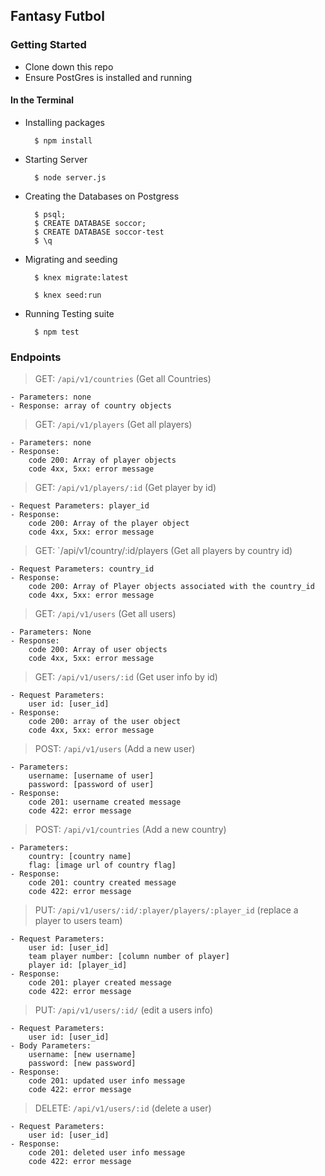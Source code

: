 ## Fantasy Futbol

### Getting Started

- Clone down this repo
- Ensure PostGres is installed and running 

#### In the Terminal

- Installing packages

        $ npm install

- Starting Server

        $ node server.js

- Creating the Databases on Postgress
    
        $ psql;
        $ CREATE DATABASE soccor;
        $ CREATE DATABASE soccor-test
        $ \q
    
- Migrating and seeding

        $ knex migrate:latest
    
        $ knex seed:run
    
- Running Testing suite
        
        $ npm test
  
### Endpoints

> GET: `/api/v1/countries` (Get all Countries)

    - Parameters: none
    - Response: array of country objects

> GET: `/api/v1/players` (Get all players)

    - Parameters: none
    - Response: 
        code 200: Array of player objects
        code 4xx, 5xx: error message

> GET: `/api/v1/players/:id` (Get player by id)

    - Request Parameters: player_id
    - Response: 
        code 200: Array of the player object
        code 4xx, 5xx: error message
    
> GET:  `/api/v1/country/:id/players (Get all players by country id)

    - Request Parameters: country_id
    - Response: 
        code 200: Array of Player objects associated with the country_id
        code 4xx, 5xx: error message

> GET:  `/api/v1/users` (Get all users)

    - Parameters: None
    - Response: 
        code 200: Array of user objects
        code 4xx, 5xx: error message
    
> GET:  `/api/v1/users/:id` (Get user info by id)

    - Request Parameters: 
        user id: [user_id]
    - Response: 
        code 200: array of the user object
        code 4xx, 5xx: error message

>POST: `/api/v1/users` (Add a new user)

    - Parameters:
        username: [username of user]
        password: [password of user]
    - Response: 
        code 201: username created message
        code 422: error message
        
>POST: `/api/v1/countries` (Add a new country)

    - Parameters: 
        country: [country name]
        flag: [image url of country flag]
    - Response: 
        code 201: country created message
        code 422: error message 
        
>PUT: `/api/v1/users/:id/:player/players/:player_id` (replace a player to users team)

    - Request Parameters: 
        user id: [user_id]
        team player number: [column number of player]
        player id: [player_id]
    - Response:
        code 201: player created message 
        code 422: error message 

>PUT: `/api/v1/users/:id/` (edit a users info)
    
    - Request Parameters: 
        user id: [user_id]
    - Body Parameters: 
        username: [new username]
        password: [new password]   
    - Response:
        code 201: updated user info message
        code 422: error message 

>DELETE: `/api/v1/users/:id` (delete a user)
    
    - Request Parameters:
        user id: [user_id]
    - Response:
    	code 201: deleted user info message
        code 422: error message

    

